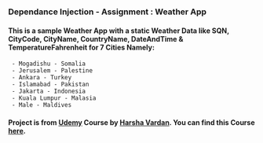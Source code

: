 ### Dependance Injection - Assignment : Weather App

#### This is a sample Weather App with a static Weather Data like SQN, CityCode, CityName, CountryName, DateAndTime & TemperatureFahrenheit for 7 Cities Namely:

     - Mogadishu - Somalia
     - Jerusalem - Palestine
     - Ankara - Turkey
     - Islamabad - Pakistan
     - Jakarta - Indonesia
     - Kuala Lumpur - Malasia
     - Male - Maldives


#### Project is from [Udemy](https://www.udemy.com/) Course by [Harsha Vardan](https://www.udemy.com/user/harsha-vardhan-28/). You can find this Course [here](https://www.udemy.com/course/asp-net-core-true-ultimate-guide-real-project/learn/practice/1441474/give-feedback#overview).